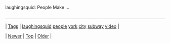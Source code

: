 <!--
title: laughingsquid
date: 2020-06-28T15:27:00.186Z
tags: laughingsquid, people, york, city, subway, video
-->


laughingsquid: People Make ...

<video controls="controls" autoplay="autoplay" src="http://youtu.be/i9jIsxQNz0M" type="video/mp4" width="0" height="0"></video>

<!--BOTTOM-POST-NAVIGATION-->
---

| [Tags](tags.md) | [laughingsquid](tag-laughingsquid.md) [people](tag-people.md) [york](tag-york.md) [city](tag-city.md) [subway](tag-subway.md) [video](tag-video.md) |

| [Newer](65778592132.md) | [Top](index.md) | [Older](65881708029.md) |